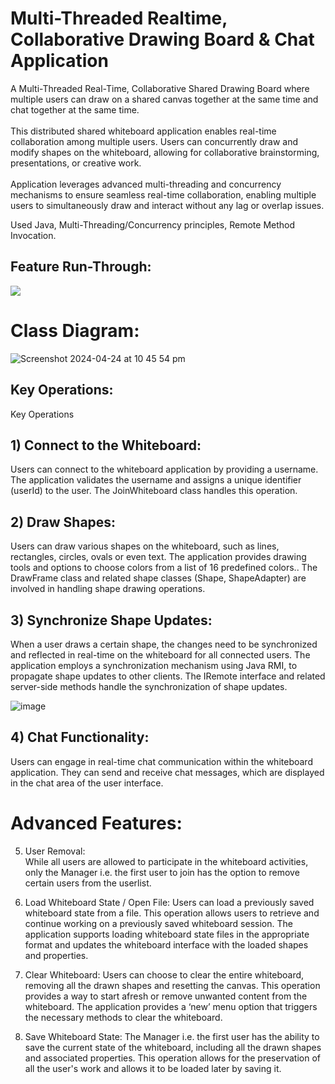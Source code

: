 # Multi-Threaded Realtime, Collaborative Drawing Board & Chat Application
A Multi-Threaded Real-Time, Collaborative Shared Drawing Board where multiple users can draw on a shared canvas together at the same time and chat together at the same time. <br>
<br>
This distributed shared whiteboard application enables real-time collaboration among multiple users. Users can concurrently draw and modify shapes on the whiteboard, allowing for collaborative brainstorming, presentations, or creative work. <br>
<br>
Application leverages advanced multi-threading and concurrency mechanisms to ensure seamless real-time collaboration, enabling multiple users to simultaneously draw and interact without any lag or overlap issues.

Used Java, Multi-Threading/Concurrency principles, Remote Method Invocation.

## Feature Run-Through:
![](https://github.com/jaiphookan20/RealTime-Collaborative-DrawingBoard/blob/main/Collaborative%20Whiteboard.gif)

# Class Diagram:

![Screenshot 2024-04-24 at 10 45 54 pm](https://github.com/jaiphookan20/RealTime-Collaborative-DrawingBoard/assets/52240311/185c81db-37a1-414f-9065-e419b064addf)

## Key Operations:

Key Operations
## 1) Connect to the Whiteboard:
Users can connect to the whiteboard application by providing a username. The application validates the username and assigns a unique identifier (userId) to the user. The JoinWhiteboard class handles this operation.

## 2) Draw Shapes:
Users can draw various shapes on the whiteboard, such as lines, rectangles, circles, ovals or even text. The application provides drawing tools and options to choose colors from a list of 16 predefined colors.. The DrawFrame class and related shape classes (Shape, ShapeAdapter) are involved in handling shape drawing operations.


## 3) Synchronize Shape Updates:
When a user draws a certain shape, the changes need to be synchronized and reflected in real-time on the whiteboard for all connected users. The application employs a synchronization mechanism using Java RMI, to propagate shape updates to other clients. The IRemote interface and related server-side methods handle the synchronization of shape updates.

![image](https://github.com/jaiphookan20/Multi-Threaded-Shared-DrawingBoard/assets/52240311/d31ffd79-3676-4d16-800b-17ff9d0a3f1f)

## 4) Chat Functionality:
Users can engage in real-time chat communication within the whiteboard application. They can send and receive chat messages, which are displayed in the chat area of the user interface.

# Advanced Features:
5) User Removal:  
While all users are allowed to participate in the whiteboard activities, only the Manager i.e. the first user to join has the option to remove certain users from the userlist. 

6) Load Whiteboard State / Open File: 
Users can load a previously saved whiteboard state from a file. This operation allows users to retrieve and continue working on a previously saved whiteboard session. The application supports loading whiteboard state files in the appropriate format and updates the whiteboard interface with the loaded shapes and properties.

7) Clear Whiteboard: 
Users can choose to clear the entire whiteboard, removing all the drawn shapes and resetting the canvas. This operation provides a way to start afresh or remove unwanted content from the whiteboard. The application provides a ‘new’ menu option that triggers the necessary methods to clear the whiteboard.

8) Save Whiteboard State: The Manager i.e. the first user has the ability to save the current state of the whiteboard, including all the drawn shapes and associated properties. This operation allows for the preservation of all the user's work and allows it to be loaded later by saving it. 
